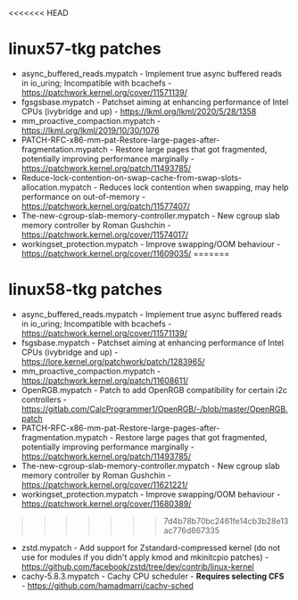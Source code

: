 <<<<<<< HEAD
# linux57-tkg patches

- async_buffered_reads.mypatch - Implement true async buffered reads in io_uring; Incompatible with bcachefs - https://patchwork.kernel.org/cover/11571139/
- fgsgsbase.mypatch - Patchset aiming at enhancing performance of Intel CPUs (ivybridge and up) - https://lkml.org/lkml/2020/5/28/1358
- mm_proactive_compaction.mypatch - https://lkml.org/lkml/2019/10/30/1076
- PATCH-RFC-x86-mm-pat-Restore-large-pages-after-fragmentation.mypatch - Restore large pages that got fragmented, potentially improving performance marginally - https://patchwork.kernel.org/patch/11493785/
- Reduce-lock-contention-on-swap-cache-from-swap-slots-allocation.mypatch - Reduces lock contention when swapping, may help performance on out-of-memory - https://patchwork.kernel.org/patch/11577407/
- The-new-cgroup-slab-memory-controller.mypatch - New cgroup slab memory controller by Roman Gushchin - https://patchwork.kernel.org/cover/11574017/
- workingset_protection.mypatch - Improve swapping/OOM behaviour - https://patchwork.kernel.org/cover/11609035/
=======
# linux58-tkg patches

- async_buffered_reads.mypatch - Implement true async buffered reads in io_uring; Incompatible with bcachefs - https://patchwork.kernel.org/cover/11571139/
- fsgsbase.mypatch - Patchset aiming at enhancing performance of Intel CPUs (ivybridge and up) - https://lore.kernel.org/patchwork/patch/1283965/
- mm_proactive_compaction.mypatch - https://patchwork.kernel.org/patch/11608611/
- OpenRGB.mypatch - Patch to add OpenRGB compatibility for certain i2c controllers - https://gitlab.com/CalcProgrammer1/OpenRGB/-/blob/master/OpenRGB.patch
- PATCH-RFC-x86-mm-pat-Restore-large-pages-after-fragmentation.mypatch - Restore large pages that got fragmented, potentially improving performance marginally - https://patchwork.kernel.org/patch/11493785/
- The-new-cgroup-slab-memory-controller.mypatch - New cgroup slab memory controller by Roman Gushchin - https://patchwork.kernel.org/cover/11621221/
- workingset_protection.mypatch - Improve swapping/OOM behaviour - https://patchwork.kernel.org/cover/11680389/
>>>>>>> 7d4b78b70bc2461fe14cb3b28e13ac776d867335
- zstd.mypatch - Add support for Zstandard-compressed kernel (do not use for modules if you didn't apply kmod and mkinitcpio patches) - https://github.com/facebook/zstd/tree/dev/contrib/linux-kernel
- cachy-5.8.3.mypatch - Cachy CPU scheduler - **Requires selecting CFS** - https://github.com/hamadmarri/cachy-sched
